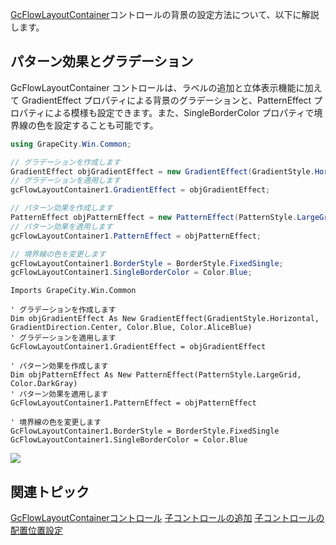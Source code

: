 [GcFlowLayoutContainer](gcdocsite__documentlink?toc-item-id=ef5364bb-463b-45cd-9581-95dd294f10fa)コントロールの背景の設定方法について、以下に解説します。

## パターン効果とグラデーション

GcFlowLayoutContainer コントロールは、ラベルの追加と立体表示機能に加えて GradientEffect プロパティによる背景のグラデーションと、PatternEffect プロパティによる模様も設定できます。また、SingleBorderColor プロパティで境界線の色を設定することも可能です。

```csharp
using GrapeCity.Win.Common;

// グラデーションを作成します
GradientEffect objGradientEffect = new GradientEffect(GradientStyle.Horizontal, GradientDirection.Center, Color.Blue, Color.AliceBlue);
// グラデーションを適用します
gcFlowLayoutContainer1.GradientEffect = objGradientEffect;

// パターン効果を作成します
PatternEffect objPatternEffect = new PatternEffect(PatternStyle.LargeGrid, Color.DarkGray);
// パターン効果を適用します
gcFlowLayoutContainer1.PatternEffect = objPatternEffect;

// 境界線の色を変更します
gcFlowLayoutContainer1.BorderStyle = BorderStyle.FixedSingle;
gcFlowLayoutContainer1.SingleBorderColor = Color.Blue;
```

```vbnet
Imports GrapeCity.Win.Common

' グラデーションを作成します
Dim objGradientEffect As New GradientEffect(GradientStyle.Horizontal, GradientDirection.Center, Color.Blue, Color.AliceBlue)
' グラデーションを適用します
GcFlowLayoutContainer1.GradientEffect = objGradientEffect

' パターン効果を作成します
Dim objPatternEffect As New PatternEffect(PatternStyle.LargeGrid, Color.DarkGray)
' パターン効果を適用します
GcFlowLayoutContainer1.PatternEffect = objPatternEffect

' 境界線の色を変更します
GcFlowLayoutContainer1.BorderStyle = BorderStyle.FixedSingle
GcFlowLayoutContainer1.SingleBorderColor = Color.Blue
```

![](/DOCUMENT_SITE_LINK_PREFIX_HERE/document-site-files/images/06fadbb1-c461-433a-b385-ae4966e56069/images/gcflowlayoutcontainer.effect.png)

## 関連トピック

[GcFlowLayoutContainerコントロール](gcdocsite__documentlink?toc-item-id=1d1b19b3-7b14-4dde-95a0-1b6248c94e83)
[子コントロールの追加](gcdocsite__documentlink?toc-item-id=edcfc1b9-17bf-4a01-ae5b-d8bddc627c73)
[子コントロールの配置位置設定](gcdocsite__documentlink?toc-item-id=4d681902-86e7-4a19-b70a-9b95d306983f)